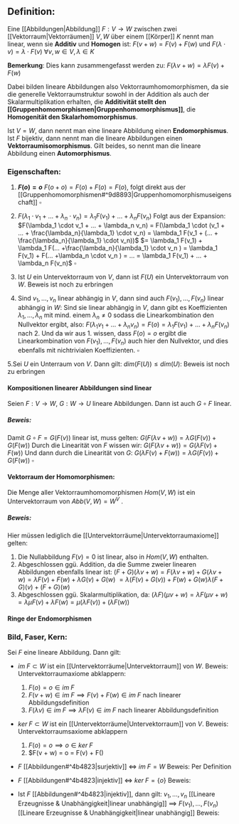 ## Definition:
Eine [[Abbildungen|Abbildung]] $F: V \rightarrow W$ zwischen zwei [[Vektorraum|Vektorräumen]] $V, W$ über einem [[Körper]] $K$ nennt man linear, wenn sie **Additiv** und **Homogen** ist:
$F(v + w) = F(v) + F(w)$ und
$F(\lambda \cdot v) = \lambda \cdot F(v)$
$\forall v,w \in V, \lambda \in K$ 

**Bemerkung**: Dies kann zusammengefasst werden zu: $F(\lambda v + w) = \lambda F(v) + F(w)$

Dabei bilden lineare Abbildungen also Vektorraumhomomorphismen, da sie die generelle Vektorraumstruktur sowohl in der Addition als auch der Skalarmultiplikation erhalten, die **Additivität stellt den [[Gruppenhomomorphismen|Gruppenhomomorphismus]]**, die **Homogenität den Skalarhomomorphismus**.

Ist $V = W$, dann nennt man eine lineare Abbildung einen **Endomorphismus**.
Ist $F$ bijektiv, dann nennt man die lineare Abbildungen einen **Vektorraumisomorphismus**.
Gilt beides, so nennt man die lineare Abbildung einen **Automorphismus**.

### Eigenschaften:
1. **$F(o) = o$**
	$F(o + o) = F(o) + F(o) = F(o)$, folgt direkt aus der [[Gruppenhomomorphismen#^9d8893|Gruppenhomomorphismuseigenschaft]]  $\square$ 

2. $F(\lambda_1 \cdot v_1 + ... + \lambda_n \cdot v_n) = \lambda_1 F(v_1) + ... + \lambda_n F(v_n)$
	Folgt aus der Expansion: $F(\lambda_1 \cdot v_1 + ... + \lambda_n v_n) = F(\lambda_1 \cdot (v_1 + ... + \frac{\lambda_n}{\lambda_1} \cdot v_n) = \lambda_1 F(v_1 + (... + \frac{\lambda_n}{\lambda_1} \cdot v_n))$ 
	$= \lambda_1 F(v_1) + \lambda_1 F(... +\frac{\lambda_n}{\lambda_1} \cdot v_n ) = \lambda_1 F(v_1) + F(... +\lambda_n \cdot v_n ) = ... = \lambda_1 F(v_1) + ... + \lambda_n F(v_n)$ $\square$

3. Ist $U$ ein Untervektorraum von $V$, dann ist $F(U)$ ein Untervektorraum von $W$.
	Beweis ist noch zu erbringen

4. Sind $v_1, ..., v_n$ linear abhängig in $V$, dann sind auch $F(v_1), ..., F(v_n)$ linear abhängig in $W$:
	Sind sie linear abhängig in $V$, dann gibt es Koeffizienten $\lambda_1, ..., \lambda_n$ mit mind. einem $\lambda_n \neq 0$ sodass die Linearkombination den Nullvektor ergibt, also:
	$F(\lambda_1 v_1 + ... + \lambda_n v_n) = F(o) = \lambda_1 F(v_1) + ... + \lambda_n F(v_n)$ nach 2.
	Und da wir aus 1. wissen, dass $F(o) = o$ ergibt die Linearkombination von $F(v_1), ..., F(v_n)$ auch hier den Nullvektor, und dies ebenfalls mit nichtrivialen Koeffizienten. $\square$

5.Sei $U$ ein Unterraum von $V$. Dann gilt: $dim(F(U)) \le dim(U)$:
	Beweis ist noch zu erbringen


#### Kompositionen linearer Abbildungen sind linear
Seien $F : V \rightarrow W$, $G: W \rightarrow U$  lineare Abbildungen. Dann ist auch $G \circ F$ linear.
##### Beweis:
Damit $G \circ F = G(F(v))$ linear ist, muss gelten:
$G(F(\lambda v + w)) = \lambda G(F(v)) + G(F(w))$
Durch die Linearität von $F$ wissen wir:
$G(F(\lambda v + w)) = G(\lambda F(v) + F(w))$
Und dann durch die Linearität von $G$:
$G(\lambda F(v) + F(w)) = \lambda G(F(v)) + G(F(w))$ $\square$

#### Vektorraum der Homomorphismen:
Die Menge aller Vektorraumhomomorphismen $Hom(V,W)$ ist ein Untervektorraum von $Abb(V, W) = W^V$  .
##### Beweis:
Hier müssen lediglich die [[Untervektorräume|Untervektorraumaxiome]] gelten:
1. Die Nullabbildung $F(v) = 0$ ist linear, also in $Hom(V,W)$ enthalten.
2. Abgeschlossen ggü. Addition, da die Summe zweier linearen Abbildungen ebenfalls linear ist:
	$(F + G)(\lambda v + w) = F(\lambda v + w) + G(\lambda v + w) = \lambda F(v) + F(w) + \lambda G(v) + G(w)$ 
	$= \lambda (F(v) + G(v)) + F(w) + G(w) \lambda (F + G)(v) + (F + G)(w)$
3. Abgeschlossen ggü. Skalarmultiplikation, da:
	$(\lambda F)(\mu v + w) = \lambda F(\mu v + w) = \lambda \mu F(v) + \lambda F(w) = \mu (\lambda F(v)) + (\lambda F(w))$ 

#### Ringe der Endomorphismen


### Bild, Faser, Kern:
Sei $F$ eine lineare Abbildung. Dann gilt:
- $im \; F \subset W$ ist ein [[Untervektorräume|Untervektorraum]] von $W$.
	Beweis: Untervektorraumaxiome abklappern:
	1. $F(o) = o \in im \; F$
	2. $F(v + w) \in im \; F \implies F(v) + F(w) \in im \; F$ nach linearer Abbildungsdefinition
	3. $F(\lambda v) \in im \; F \implies \lambda F(v) \in im \; F$ nach linearer Abbildungsdefinition

- $ker \; F \subset W$ ist ein [[Untervektorräume|Untervektorraum]]  von $V$.
	Beweis: Untervektorraumsaxiome abklappern
	1. $F(o) = o \implies o \in ker \; F$
	2. $F(v + w) = o = F(v) + F()

- $F$ [[Abbildungen#^4b4823|surjektiv]] $\Leftrightarrow$ $im \; F = W$ 
	Beweis: Per Definition

- $F$ [[Abbildungen#^4b4823|injektiv]] $\Leftrightarrow$ $ker \; F = \{o \}$ 
	Beweis:

- Ist $F$ [[Abbildungen#^4b4823|injektiv]], dann gilt: $v_1, ..., v_n$ [[Lineare Erzeugnisse & Unabhängigkeit|linear unabhängig]] $\implies$ $F(v_1), ..., F(v_n)$ [[Lineare Erzeugnisse & Unabhängigkeit|linear unabhängig]]
	Beweis:


